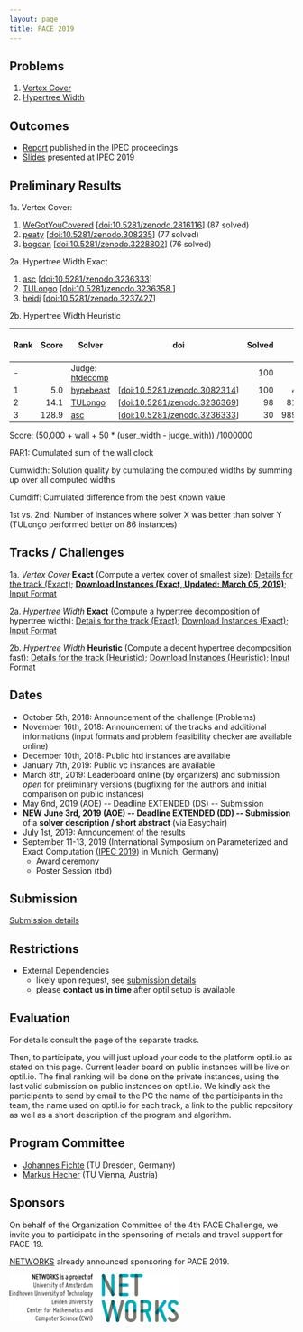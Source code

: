 ```yaml
---
layout: page
title: PACE 2019
---
```


## Problems
1. [Vertex Cover](vc/index)
2. [Hypertree Width](htd/index)

## Outcomes
- [Report](https://doi.org/10.4230/LIPIcs.IPEC.2019.25) published in the IPEC proceedings
- [Slides](https://pacechallenge.org/files/PACE19-slides.pdf) presented at IPEC 2019

## Preliminary Results
1a. Vertex Cover:
1. [WeGotYouCovered](https://github.com/sebalamm/pace-2019/releases/tag/pace-2019)  [[doi:10.5281/zenodo.2816116](https://doi.org/10.5281/zenodo.2816116)] (87 solved)
2. [peaty](https://github.com/jamestrimble/peaty) [[doi:10.5281/zenodo.308235](https://doi.org/10.5281/zenodo.3082356)] (77 solved)
3. [bogdan](https://github.com/zbogdan/pace-2019) [[doi:10.5281/zenodo.3228802](https://zenodo.org/badge/latestdoi/185278234)] (76 solved)

2a. Hypertree Width Exact
1. [asc](https://github.com/ASchidler/frasmt_pace) [[doi:10.5281/zenodo.3236333](https://zenodo.org/record/3236333#.XScU2yaxU5k)]
2. [TULongo](https://github.com/TULongo/pace-2019-HD-exact) [[doi:10.5281/zenodo.3236358
](https://zenodo.org/record/3236358#.XScTYS2ZM_M)]
3. [heidi](https://github.com/jamestrimble/heidi) [[doi:10.5281/zenodo.3237427](https://doi.org/10.5281/zenodo.3237427)]

2b. Hypertree Width Heuristic

| Rank | Score  | Solver                                                                        | doi                                                                               | Solved    | PAR1      | cumwidth | cumdiff| 1st vs 2nd |  
| ---  | ---:   | ---                                                                           |:---:                                                                              | ---:      | ---:      | ---:     | ---:| ---:       |
| -    |        |Judge: [htdecomp](https://www.dbai.tuwien.ac.at/proj/hypertree/downloads.html) |                                                                                   |100        | -         | 603      | |-          |
| 1    |   5.0  |[hypebeast](https://github.com/jamestrimble/hypebeast)                             | [[doi:10.5281/zenodo.3082314](https://doi.org/10.5281/zenodo.3082314)]    |100        | 430.5     | 1104     | 501 |0          | 
| 2    |  14.1  |[TULongo](https://github.com/TULongo/pace-2019-HD-Heuristic)                       |  [[doi:10.5281/zenodo.3236369](https://doi.org/10.5281/zenodo.3236369)]   |98         | 8161.2    | 614      | 20 |86         |
| 3    | 128.9  |[asc](https://github.com/ASchidler/frasmt_pace)                                | [[doi:10.5281/zenodo.3236333](https://zenodo.org/record/3236333#.XScU2yaxU5k)]             | 30          | 98995.9  | na      | 11  | na         |


Score: 
(50,000 + wall + 50 * (user_width - judge_with)) /1000000

PAR1:
Cumulated sum of the wall clock 

Cumwidth: 
Solution quality by cumulating the computed widths by summing up over all computed widths

Cumdiff: 
Cumulated difference from the best known value

1st vs. 2nd:
Number of instances where solver X was better than solver Y (TULongo performed better on 86 instances)


## Tracks / Challenges
1a. *Vertex Cover* **Exact**
(Compute a vertex cover of smallest size):
[Details for the track (Exact)](vc/vc_exact); [**Download Instances (Exact, Updated: March 05, 2019)**](/files/pace2019-vc-exact-public-v2.tar.bz2);  [Input Format](vc/vc_format)


2a. *Hypertree Width* **Exact**
 (Compute a hypertree decomposition of hypertree width):
 [Details for the track (Exact)](htd/htd_exact); [Download Instances (Exact)](/files/pace2019-htd-exact-public.tar.bz2); [Input Format](htd/htd_format)    
    
2b. *Hypertree Width* **Heuristic** 
(Compute a decent hypertree decomposition fast):
[Details for the track (Heuristic)](htd/htd_heur); [Download Instances (Heuristic)](/files/pace2019-htd-heur-public.tar.bz2); [Input Format](htd/htd_format)

## Dates

- October 5th, 2018: Announcement of the challenge (Problems)
- November 16th, 2018: Announcement of the tracks and additional informations (input formats and problem feasibility checker are available online)
- December 10th, 2018: Public htd instances are available
- January 7th, 2019: Public vc instances are available
- March 8th, 2019: Leaderboard online (by organizers) and submission *open* for preliminary versions (bugfixing for the authors and initial comparison on public instances)
- May 6nd, 2019 (AOE)  -- Deadline EXTENDED (DS) -- Submission
- **NEW** **June 3rd, 2019 (AOE) -- Deadline EXTENDED (DD) -- Submission** of a **solver description / short abstract** (via Easychair)
- July 1st, 2019: Announcement of the results
- September 11-13, 2019 (International Symposium on Parameterized and Exact Computation ([IPEC 2019](http://fpt.wikidot.com/ipec)) in Munich, Germany)
  - Award ceremony
  - Poster Session (tbd) 

## Submission 
[Submission details](submissions)

## Restrictions
- External Dependencies
   - likely upon request, see [submission details](submissions)
   - please **contact us in time** after optil setup is available


## Evaluation
For details consult the page of the separate tracks.


Then, to participate, you will just upload your code to the platform optil.io as stated on this page. Current leader board on public instances will be live on optil.io. The final ranking will be done on the private instances, using the last valid submission on public instances on optil.io. We kindly ask the participants to send by email to the PC the name of the participants in the team, the name used on optil.io for each track, a link to the public repository as well as a short description of the program and algorithm.



## Program Committee

- [Johannes Fichte](https://iccl.inf.tu-dresden.de/web/Johannes_Fichte) (TU Dresden, Germany)
- [Markus Hecher](https://www.dbai.tuwien.ac.at/staff/hecher/) (TU Vienna, Austria)


## Sponsors


On behalf of the Organization Committee of the 4th PACE Challenge, we invite you to participate in the sponsoring of metals and travel support for PACE-19.


[NETWORKS](http://thenetworkcenter.nl/) already announced sponsoring for PACE 2019. 

<img src="/assets/img/networks-logopartners-lang-rgb-1000px.jpg" alt="NETWORKS logo" style="width: 300px;"/>
